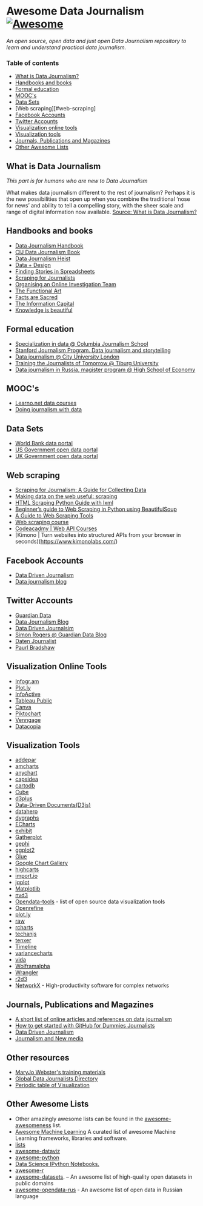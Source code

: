 # Awesome Data Journalism [![Awesome](https://cdn.rawgit.com/sindresorhus/awesome/d7305f38d29fed78fa85652e3a63e154dd8e8829/media/badge.svg)](https://github.com/sindresorhus/awesome)


*An open source, open data and just open Data Journalism repository to learn and understand practical data journalism.*

### Table of contents

* [What is Data Journalism?](#what-is-data-journalism)
* [Handbooks and books](#handbooks-and-books)
* [Formal education](#formal-education)
* [MOOC's](#moocs)
* [Data Sets ](#data-sets)
* [Web scraping][#web-scraping]
* [Facebook Accounts](#facebook-accounts)
* [Twitter Accounts ](#twitter-accounts )
* [Visualization online tools](#visualization-online-tools)
* [Visualization tools](#visualization-tools)
* [Journals, Publications and Magazines](#journals-publications-and-magazines)
* [Other Awesome Lists](#other-awesome-lists)


## What is Data Journalism

*This part is for humans who are new to Data Journalism*

What makes data journalism different to the rest of journalism? Perhaps it is the new possibilities that open up when you combine the traditional ‘nose for news’ and ability to tell a compelling story, with the sheer scale and range of digital information now available. [Source: What is Data Journalism?](http://datajournalismhandbook.org/1.0/en/introduction_0.html)


## Handbooks and books
 * [Data Journalism Handbook](http://datajournalismhandbook.org/)
 * [CIJ Data Journalism Book](http://www.tcij.org/sites/default/files/u4/Data%20Journalism%20Book.pdf)
 * [Data Journalism Heist](https://leanpub.com/DataJournalismHeist)
 * [Data + Design](https://infoactive.co/data-design)
 * [Finding Stories in Spreadsheets](https://leanpub.com/spreadsheetstories)
 * [Scraping for Journalists](https://leanpub.com/scrapingforjournalists)
 * [Organising an Online Investigation Team](https://leanpub.com/investigationteambook)
 * [The Functional Art](http://www.thefunctionalart.com/p/about-book.html)
 * [Facts are Sacred](http://www.theguardian.com/news/datablog/2013/apr/25/data-visualisation-data-journalism)
 * [The Information Capital](http://theinformationcapital.com/)
 * [Knowledge is beautiful](http://www.informationisbeautiful.net/2014/knowledge-is-beautiful/)


## Formal education
 * [Specialization in data @ Columbia Journalism School](http://www.journalism.columbia.edu/page/1077-specialization-in-data/936)
 * [Stanford Journalism Program. Data journalism and storytelling](http://journalism.stanford.edu/)
 * [Data journalism @ City University London](http://www.city.ac.uk/arts-social-sciences/modules/data-journalism-data)
 * [Training the Journalists of Tomorrow @ Tiburg University](https://www.tilburguniversity.edu/education/masters-programmes/data-journalism/)
 * [Data journalism in Russia, magister program @ High School of Economy](http://www.hse.ru/ma/datajourn/)

## MOOC's
 * [Learno.net data courses](http://learno.net/courses)
 * [Doing journalism with data](https://www.canvas.net/courses/doing-journalism-with-data)


## Data Sets
 * [World Bank data portal](http://data.worldbank.org)
 * [US Government open data portal](http://data.gov)
 * [UK Government open data portal](http://data.gov.uk)
  
## Web scraping
* [Scraping for Journalism: A Guide for Collecting Data](https://www.propublica.org/nerds/item/doc-dollars-guides-collecting-the-data)
* [Making data on the web useful: scraping](http://schoolofdata.org/handbook/courses/scraping/)
* [HTML Scraping Python Guide with lxml](http://docs.python-guide.org/en/latest/scenarios/scrape/)
* [Beginner’s guide to Web Scraping in Python using BeautifulSoup](http://www.analyticsvidhya.com/blog/2015/10/beginner-guide-web-scraping-beautiful-soup-python/)
* [A Guide to Web Scraping Tools](http://www.garethjames.net/a-guide-to-web-scrapping-tools/)
* [Web scraping course](https://www.udemy.com/scraping-and-data-mining-for-beginners-and-pros/)
* [Codeacadmy | Web API Courses](https://www.codecademy.com/apis)
* [Kimono | Turn websites into structured APIs from your browser in seconds)(https://www.kimonolabs.com/)

## Facebook Accounts
 * [Data Driven Journalism](https://www.facebook.com/data.driven.journalism/)
 * [Data journalism blog](https://www.facebook.com/datajournalismblog)

## Twitter Accounts
* [Guardian Data](https://twitter.com/GuardianData)
* [Data Journalism Blog](https://twitter.com/Data_Blog)
* [Data Driven Journalsim](https://twitter.com/ddjournalism)
* [Simon Rogers @ Guardian Data Blog](https://twitter.com/smfrogers)
* [Daten Journalist](https://twitter.com/datenjournalist)
* [Paurl Bradshaw](https://twitter.com/paulbradshaw)
 

## Visualization Online Tools
 * [Infogr.am](https://infogr.am/)
 * [Plot.ly](http://plot.ly)
 * [InfoActive](https://infoactive.co/)
 * [Tableau Public](https://public.tableau.com)
 * [Canva](https://www.canva.com/create/infographics/)
 * [Piktochart](http://piktochart.com/)
 * [Venngage](https://venngage.com/)
 * [Datacopia](http://www.datacopia.com/)
 
## Visualization Tools
 
 * [addepar](http://addepar.github.io/#/ember-charts/overview)
 * [amcharts](http://www.amcharts.com/)
 * [anychart](http://www.anychart.com/home/)
 * [capsidea](https://capsidea.com/)
 * [cartodb](http://cartodb.github.io/odyssey.js/)
 * [Cube](http://square.github.io/cube/)
 * [d3plus](http://d3plus.org/)
 * [Data-Driven Documents(D3js)](http://d3js.org/)
 * [datahero](https://datahero.com/)
 * [dygraphs](http://dygraphs.com/)
 * [ECharts](http://echarts.baidu.com/index-en.html)
 * [exhibit](http://www.simile-widgets.org/exhibit/)
 * [Gatherplot](http://www.gatherplot.org/)
 * [gephi](http://gephi.github.io/)
 * [ggplot2](http://ggplot2.org/)
 * [Glue](http://www.glueviz.org/en/latest/)
 * [Google Chart Gallery](https://developers.google.com/chart/interactive/docs/gallery)
 * [highcarts](http://www.highcharts.com/)
 * [import.io](https://import.io/)
 * [jqplot](http://www.jqplot.com/)
 * [Matplotlib](http://matplotlib.org/)
 * [nvd3](http://nvd3.org/)
 * [Opendata-tools](http://opendata-tools.org/en/visualization/) - list of open source data visualization tools
 * [Openrefine](http://openrefine.org/)
 * [plot.ly](https://plot.ly/)
 * [raw](http://raw.densitydesign.org/)
 * [rcharts](http://rcharts.io/)
 * [techanjs](http://techanjs.org/)
 * [tenxer](http://tenxer.github.io/xcharts/)
 * [Timeline](http://timeline.knightlab.com/)
 * [variancecharts](https://variancecharts.com/index.html)
 * [vida](https://vida.io/)
 * [Wolframalpha](http://www.wolframalpha.com/)
 * [Wrangler](http://vis.stanford.edu/wrangler/)
 * [r2d3](http://www.r2d3.us/visual-intro-to-machine-learning-part-1/)
 * [NetworkX](https://networkx.github.io/) - High-productivity software for complex networks


## Journals, Publications and Magazines
 * [A short list of online articles and references on data journalism](http://www.smalldatajournalism.com/readings/)
 * [How to get started with GitHub for Dummies Journalists](http://www.interhacktives.com/2015/05/04/how-to-get-started-with-github-for-dummies-journalists/) 
 * [Data Driven Journalism](http://datadrivenjournalism.net/)
 * [Journalism and New media](https://cartodb.com/solutions/journalism/)

## Other resources
 * [MaryJo Webster's training materials](https://mjwebster.github.io/DataJ/)
 * [Global Data Journalists Directory](https://jplusplus.github.io/global-directory/)
 * [Periodic table of Visualization](http://www.visual-literacy.org/periodic_table/periodic_table.html)

## Other Awesome Lists

 - Other amazingly awesome lists can be found in the [awesome-awesomeness](https://github.com/bayandin/awesome-awesomeness) list.
 - [Awesome Machine Learning](https://github.com/josephmisiti/awesome-machine-learning) A curated list of awesome Machine Learning frameworks, libraries and software.
 - [lists](https://github.com/jnv/lists)
 - [awesome-dataviz](https://github.com/fasouto/awesome-dataviz)
 - [awesome-python](https://github.com/vinta/awesome-python)
 - [Data Science IPython Notebooks.](https://github.com/donnemartin/data-science-ipython-notebooks)
 - [awesome-r](https://github.com/qinwf/awesome-R)
 - [awesome-datasets](https://github.com/caesar0301/awesome-public-datasets). – An awesome list of high-quality open datasets in public domains
 - [awesome-opendata-rus](http://github.com/infoculture/awesome-opendata-rus) - An awesome list of open data in Russian language

